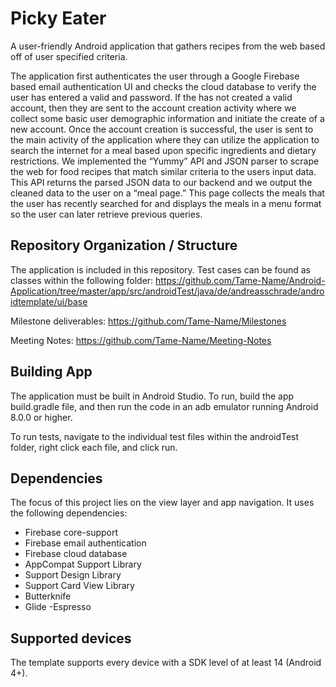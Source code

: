 # Picky Eater

A user-friendly Android application that gathers recipes from the web based off of user specified criteria.

The application first authenticates the user through a Google Firebase based email authentication UI and checks the cloud database to verify the user has entered a valid and password. If the has not created a valid account, then they are sent to the account creation activity where we collect some basic user demographic information and initiate the create of a new account. 
Once the account creation is successful, the user is sent to the main activity of the application where they can utilize the application to search the internet for a meal based upon specific ingredients and dietary restrictions. We implemented the “Yummy” API and JSON parser to scrape the web for food recipes that match similar criteria to the users input data. This API returns the parsed JSON data to our backend and we output the cleaned data to the user on a “meal page.” This page collects the meals that the user has recently searched for and displays the meals in a menu format so the user can later retrieve previous queries. 

## Repository Organization / Structure
The application is included in this repository. Test cases can be found as classes within the  following folder:
      https://github.com/Tame-Name/Android-Application/tree/master/app/src/androidTest/java/de/andreasschrade/androidtemplate/ui/base
      
Milestone deliverables: https://github.com/Tame-Name/Milestones
       
Meeting Notes: https://github.com/Tame-Name/Meeting-Notes

## Building App
The application must be built in Android Studio. To run, build the app build.gradle file, and then run the code in an adb emulator running Android 8.0.0 or higher. 

To run tests, navigate to the individual test files within the androidTest folder, right click each file, and click run. 

## Dependencies

The focus of this project lies on the view layer and app navigation. It uses the following dependencies:

- Firebase core-support
- Firebase email authentication
- Firebase cloud database
- AppCompat Support Library
- Support Design Library
- Support Card View Library
- Butterknife
- Glide 
-Espresso

## Supported devices

The template supports every device with a SDK level of at least 14 (Android 4+).
